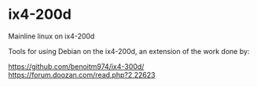 ix4-200d
========

Mainline linux on ix4-200d

Tools for using Debian on the ix4-200d, an extension of the work done by:

https://github.com/benoitm974/ix4-300d/
https://forum.doozan.com/read.php?2,22623
